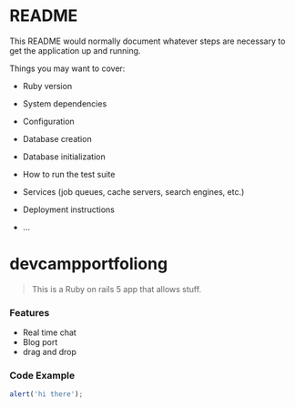 # README

This README would normally document whatever steps are necessary to get the
application up and running.

Things you may want to cover:

* Ruby version

* System dependencies

* Configuration

* Database creation

* Database initialization

* How to run the test suite

* Services (job queues, cache servers, search engines, etc.)

* Deployment instructions

* ...
# devcampportfoliong

>This is a Ruby on rails 5 app that allows stuff.

### Features

- Real time chat
- Blog port
- drag and drop

### Code Example

```javascript
alert('hi there');
```

